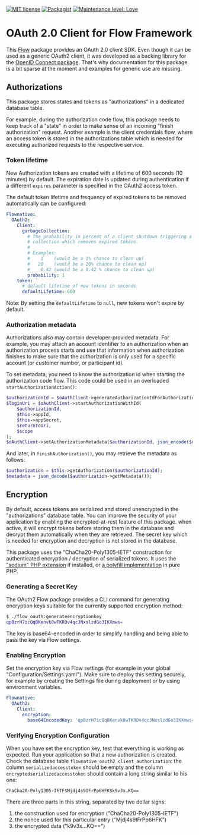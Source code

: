 [![MIT license](http://img.shields.io/badge/license-MIT-brightgreen.svg)](http://opensource.org/licenses/MIT)
[![Packagist](https://img.shields.io/packagist/v/flownative/oauth2-client.svg)](https://packagist.org/packages/flownative/oauth2-client)
[![Maintenance level: Love](https://img.shields.io/badge/maintenance-%E2%99%A1%E2%99%A1%E2%99%A1-ff69b4.svg)](https://www.flownative.com/en/products/open-source.html)

# OAuth 2.0 Client for Flow Framework

This [Flow](https://flow.neos.io) package provides an OAuth 2.0 client
SDK. Even though it can be used as a generic OAuth2 client, it was
developed as a backing library for the
[OpenID Connect package](https://github.com/flownative/flow-openidconnect-client).
That's why documentation for this package is a bit sparse at the moment
and examples for generic use are missing.

## Authorizations

This package stores states and tokens as "authorizations" in a dedicated
database table.  

For example, during the authorization code flow, this package needs to
keep track of a "state" in order to make sense of an incoming "finish
authorization" request. Another example is the client credentials flow,
where an access token is stored in the authorizations table which is
needed for executing authorized requests to the respective service.

### Token lifetime

New Authorization tokens are created with a lifetime of 600 seconds
(10 minutes) by default.
The expiration date is updated during authentication if a different
`expires` parameter is specified in the OAuth2 access token.

The default token lifetime and frequency of expired tokens to be removed
automatically can be configured:

```yaml
Flownative:
  OAuth2:
    Client:
      garbageCollection:
        # The probability in percent of a client shutdown triggering a garbage
        # collection which removes expired tokens.
        #
        # Examples:
        #    1    (would be a 1% chance to clean up)
        #   20    (would be a 20% chance to clean up)
        #    0.42 (would be a 0.42 % chance to clean up)
        probability: 1
    token:
      # default lifetime of new tokens in seconds
      defaultLifetime: 600
```

Note: By setting the `defaultLifetime` to `null`, new tokens won't expire
by default.

### Authorization metadata

Authorizations also may contain developer-provided metadata. For
example, you may attach an account identifier to an authorization when
an authorization process starts and use that information when
authorization finishes to make sure that the authorization is only used
for a specific account (or customer number, or participant id).

To set metadata, you need to know the authorization id when starting the
authorization code flow. This code could be used in an overloaded
`startAuthorizationAction()`:

```php
$authorizationId = $oAuthClient->generateAuthorizationIdForAuthorizationCodeGrant($this->appId);
$loginUri = $oAuthClient->startAuthorizationWithId(
    $authorizationId,
    $this->appId,
    $this->appSecret,
    $returnToUri,
    $scope
);
$oAuthClient->setAuthorizationMetadata($authorizationId, json_encode($metadata));
```

And later, in `finishAuthorization()`, you may retrieve the metadata as
follows:

```php
$authorization = $this->getAuthorization($authorizationId);
$metadata = json_decode($authorization->getMetadata());
```

## Encryption

By default, access tokens are serialized and stored unencrypted in the
"authorizations" database table. You can improve the security of your
application by enabling the encrypted-at-rest feature of this package.
when active, it will encrypt tokens before storing them in the database
and decrypt them automatically when they are retrieved. The secret key
which is needed for encryption and decryption is not stored in the
database.

This package uses the "ChaCha20-Poly1305-IETF" construction for
authenticated encryption / decryption of serialized tokens. It uses the
["sodium" PHP extension](https://www.php.net/sodium) if installed, or
[a polyfill implementation](https://packagist.org/packages/paragonie/sodium_compat)
in pure PHP.

### Generating a Secret Key

The OAuth2 Flow package provides a CLI command for generating encryption
keys suitable for the currently supported encryption method:

```bash
$ ./flow oauth:generateencryptionkey
qpBzrH7icQqBKenvk8wTKROv4qcJNxslzdGo3IKXmws=
```

The key is base64-encoded in order to simplify handling and being able
to pass the key via Flow settings.

### Enabling Encryption

Set the encryption key via Flow settings (for example in your global
"Configuration/Settings.yaml"). Make sure to deploy this setting
securely, for example by creating the Settings file during deployment or
by using environment variables.

```yaml
Flownative:
  OAuth2:
    Client:
      encryption:
        base64EncodedKey: 'qpBzrH7icQqBKenvk8wTKROv4qcJNxslzdGo3IKXmws='
```

### Verifying Encryption Configuration

When you have set the encryption key, test that everything is working as
expected. Run your application so that a new authorization is created.
Check the database table `flownative_oauth2_client_authorization`: the
column `serializedaccesstoken` should be empty and the column
`encryptedserializedaccesstoken` should contain a long string similar to
his one:

```
ChaCha20-Poly1305-IETF$Mjdj4s9IFrPp6HFK$k9v3x…KQ==
```

There are three parts in this string, separated by two dollar signs:

1. the construction used for encryption ("ChaCha20-Poly1305-IETF")
2. the nonce used for this particular entry ("Mjdj4s9IFrPp6HFK")
3. the encrypted data ("k9v3x…KQ==")
